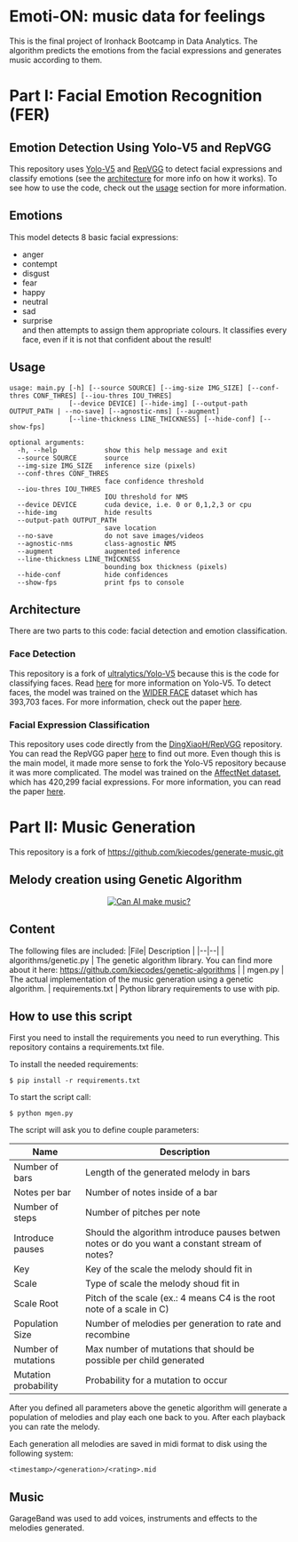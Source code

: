 # Emoti-ON: music data for feelings
This is the final project of Ironhack Bootcamp in Data Analytics. The algorithm predicts the emotions from the facial expressions and generates music according to them.

# Part I: Facial Emotion Recognition (FER)

## Emotion Detection Using Yolo-V5 and RepVGG
This repository uses [Yolo-V5](https://github.com/ultralytics/yolov5) and [RepVGG](https://github.com/DingXiaoH/RepVGG) to detect facial expressions and classify emotions (see the [architecture](#Architecture) for more info on how it works). To see how to use the code, check out the [usage](#usage) section for more information.

## Emotions
This model detects 8 basic facial expressions:
- anger
- contempt
- disgust
- fear
- happy
- neutral
- sad
- surprise<br>
and then attempts to assign them appropriate colours. It classifies every face, even if it is not that confident about the result!
## Usage
```
usage: main.py [-h] [--source SOURCE] [--img-size IMG_SIZE] [--conf-thres CONF_THRES] [--iou-thres IOU_THRES]
               [--device DEVICE] [--hide-img] [--output-path OUTPUT_PATH | --no-save] [--agnostic-nms] [--augment]
               [--line-thickness LINE_THICKNESS] [--hide-conf] [--show-fps]

optional arguments:
  -h, --help            show this help message and exit
  --source SOURCE       source
  --img-size IMG_SIZE   inference size (pixels)
  --conf-thres CONF_THRES
                        face confidence threshold
  --iou-thres IOU_THRES
                        IOU threshold for NMS
  --device DEVICE       cuda device, i.e. 0 or 0,1,2,3 or cpu
  --hide-img            hide results
  --output-path OUTPUT_PATH
                        save location
  --no-save             do not save images/videos
  --agnostic-nms        class-agnostic NMS
  --augment             augmented inference
  --line-thickness LINE_THICKNESS
                        bounding box thickness (pixels)
  --hide-conf           hide confidences
  --show-fps            print fps to console
```
## Architecture
There are two parts to this code: facial detection and emotion classification.
### Face Detection
This repository is a fork of [ultralytics/Yolo-V5](https://github.com/ultralytics/yolov5) because this is the code for classifying faces. Read [here](https://ultralytics.com/yolov5) for more information on Yolo-V5. To detect faces, the model was trained on the [WIDER FACE](http://shuoyang1213.me/WIDERFACE/) dataset which has 393,703 faces. For more information, check out the paper [here](https://arxiv.org/pdf/1511.06523.pdf).
### Facial Expression Classification
This repository uses code directly from the [DingXiaoH/RepVGG](https://github.com/DingXiaoH/RepVGG) repository. You can read the RepVGG paper [here](https://arxiv.org/pdf/2101.03697.pdf) to find out more. Even though this is the main model, it made more sense to fork the Yolo-V5 repository because it was more complicated. The model was trained on the [AffectNet dataset](http://mohammadmahoor.com/affectnet/), which has 420,299 facial expressions. For more information, you can read the paper [here](http://mohammadmahoor.com/wp-content/uploads/2017/08/AffectNet_oneColumn-2.pdf).


# Part II: Music Generation 
This repository is a fork of https://github.com/kiecodes/generate-music.git 

## Melody creation using Genetic Algorithm
<p align="center">
  <a href="https://youtu.be/aOsET8KapQQ" target="_blank">
    <img src="http://i3.ytimg.com/vi/aOsET8KapQQ/hqdefault.jpg" alt="Can AI make music?">
  </a>
</p>

## Content

The following files are included:
|File| Description |
|--|--|
| algorithms/genetic.py | The genetic algorithm library. You can find more about it here: https://github.com/kiecodes/genetic-algorithms |
| mgen.py | The actual implementation of the music generation using a genetic algorithm. 
| requirements.txt | Python library requirements to use with pip.

## How to use this script

First you need to install the requirements you need to run everything. This repository contains a requirements.txt file.

To install the needed requirements:

```
$ pip install -r requirements.txt 
```

To start the script call:

```
$ python mgen.py
```

The script will ask you to define couple parameters:

| Name | Description |
| --| -- |
| Number of bars | Length of the generated melody in bars
| Notes per bar | Number of notes inside of a bar
| Number of steps | Number of pitches per note
| Introduce pauses | Should the algorithm introduce pauses betwen notes or do you want a constant stream of notes?
| Key | Key of the scale the melody should fit in
| Scale | Type of scale the melody shoud fit in
| Scale Root | Pitch of the scale (ex.: 4 means C4 is the root note of a scale in C)
| Population Size | Number of melodies per generation to rate and recombine
| Number of mutations | Max number of mutations that should be possible per child generated
| Mutation probability | Probability for a mutation to occur

After you defined all parameters above the genetic algorithm will generate a population of melodies and play each one back to you. After each playback you can rate the melody. 

Each generation all melodies are saved in midi format to disk using the following system:
```
<timestamp>/<generation>/<rating>.mid

```

## Music 
GarageBand was used to add voices, instruments and effects to the melodies generated.

